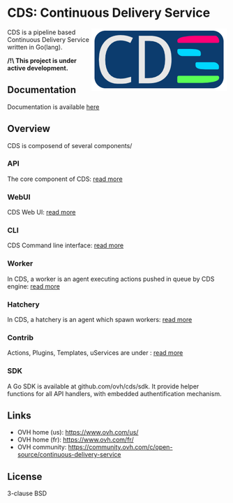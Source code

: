 # CDS: Continuous Delivery Service

<img align="right" src="https://raw.githubusercontent.com/ovh/cds/master/logo-background.png">

CDS is a pipeline based Continuous Delivery Service written in Go(lang).

**/!\ This project is under active development.**

## Documentation

Documentation is available [here](/doc/overview/introduction.md)

## Overview

CDS is composend of several components/

### API

The core component of CDS: [read more](/engine/api)

### WebUI

CDS Web UI: [read more](ui)

### CLI

CDS Command line interface: [read more](cli/cds)

### Worker

In CDS, a worker is an agent executing actions pushed in queue by CDS engine: [read more](/doc/overview/worker.md)

### Hatchery

In CDS, a hatchery is an agent which spawn workers: [read more](/doc/overview/hatchery.md)

### Contrib

Actions, Plugins, Templates, uServices are under : [read more](contrib)

### SDK

A Go SDK is available at github.com/ovh/cds/sdk. It provide helper functions for all API handlers, with embedded authentification mechanism.

## Links

* OVH home (us): https://www.ovh.com/us/
* OVH home (fr): https://www.ovh.com/fr/
* OVH community: https://community.ovh.com/c/open-source/continuous-delivery-service

## License

3-clause BSD
